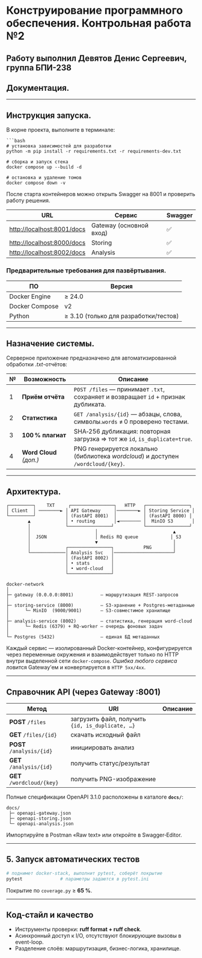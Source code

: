 # Конструирование программного обеспечения. Контрольная работа №2

## Работу выполнил **Девятов Денис Сергеевич, группа БПИ-238**

## Документация.

---

## Инструкция запуска.

В корне проекта, выполните в терминале:

```
```bash
# установка зависимостей для разработки
python -m pip install -r requirements.txt -r requirements-dev.txt

# сборка и запуск стека
docker compose up --build -d

# остановка и удаление томов
docker compose down -v
```

После старта контейнеров можно открыть Swagger на 8001 и проверить работу решения.

| URL                                                      | Сервис                  | Swagger |
| -------------------------------------------------------- | ----------------------- | ------- |
| [http://localhost:8001/docs](http://localhost:8001/docs) | Gateway (основной вход) | ✅      |
| [http://localhost:8000/docs](http://localhost:8000/docs) | Storing                 | ✅      |
| [http://localhost:8002/docs](http://localhost:8002/docs) | Analysis                | ✅      |

### Предварительные требования для пазвёртывания.

| ПО             | Версия                                |
| -------------- | ------------------------------------- |
| Docker Engine  | ≥ 24.0                                |
| Docker Compose | v2                                    |
| Python         | ≥ 3.10 (только для разработки/тестов) |

---

## Назначение системы.

Серверное приложение предназначено для автоматизированной обработки *.txt*-отчётов:

| № | Возможность             | Описание                                                                           |
| - | ----------------------- | ---------------------------------------------------------------------------------- |
| 1 | **Приём отчёта**        | `POST /files` — принимает `.txt`, сохраняет и возвращает `id` + признак дубликата. |
| 2 | **Статистика**          | `GET /analysis/{id}` — абзацы, слова, символы.`words` ≠ 0 проверено тестами.       |
| 3 | **100 % плагиат**       | SHA‑256 дубликация: повторная загрузка ⇒ тот же `id`, `is_duplicate=true`.         |
| 4 | **Word Cloud** *(доп.)* | PNG генерируется локально (библиотека *wordcloud*) и доступен `/wordcloud/{key}`.  |

---

## Архитектура.

```
┌─────────┐    TXT     ┌────────────────┐   HTTP   ┌────────────────┐
│ Client  │ ────────► │ API Gateway     │────────► │ Storing Service │
└─────────┘           │ (FastAPI 8001)  │          │ (FastAPI 8000) │
        ▲             │ • routing       │◄──────── │  MinIO S3       │
        │             └────────────────┘           └────────────────┘
        │                        │                            ▲
        │  JSON                  │ Redis RQ queue            │ S3
        │                        ▼                            │
        │             ┌────────────────┐           PNG        │
        └─────────────│ Analysis Svc   │──────────────────────┘
                      │ (FastAPI 8002) │
                      │ • stats        │
                      │ • word‑cloud   │
                      └────────────────┘
```

```
docker-network
│
├─ gateway (0.0.0.0:8001)          – маршрутизация REST-запросов
│
├─ storing-service (8000)          – S3-хранение + Postgres-метаданные
│      └─ MinIO  (9000/9001)       – S3-совместимое хранилище
│
├─ analysis-service (8002)         – статистика, генерация word-cloud
│      └─ Redis (6379) + RQ-worker – очередь фоновых задач
│
└─ Postgres (5432)                 – единая БД метаданных
```

Каждый сервис — изолированный Docker-контейнер, конфигурируется через переменные окружения и взаимодействует только по HTTP внутри выделенной сети `docker-compose`.
*Ошибка любого сервиса* ловится Gateway’ем и конвертируется в `HTTP 5xx/4xx`.

---

## Справочник API (через Gateway :8001)

| Метод                        | URI                                              | Описание |
| ---------------------------- | ------------------------------------------------ | -------- |
| **POST**  `/files`           | загрузить файл, получить `{id, is_duplicate, …}` |          |
| **GET**   `/files/{id}`      | скачать исходный файл                            |          |
| **POST**  `/analysis/{id}`   | инициировать анализ                              |          |
| **GET**   `/analysis/{id}`   | получить статус/результат                        |          |
| **GET**   `/wordcloud/{key}` | получить PNG-изображение                         |          |

Полные спецификации OpenAPI 3.1.0 расположены в каталоге **`docs/`**:

```
docs/
 ├─ openapi-gateway.json
 ├─ openapi-storing.json
 └─ openapi-analysis.json
```

Импортируйте в Postman «Raw text» или откройте в Swagger‑Editor.

---

## 5. Запуск автоматических тестов

```bash
# поднимет docker-stack, выполнит pytest, соберёт покрытие
pytest              # параметры задаются в pytest.ini
```

Покрытие по `coverage.py` ≥ **65 %**.

---

## Код-стайл и качество

* Инструменты проверки: **ruff format + ruff check**.
* Асинхронный доступ к I/O, отсутствуют блокирующие вызовы в event-loop.
* Разделение слоёв: маршрутизация, бизнес-логика, хранилище.

